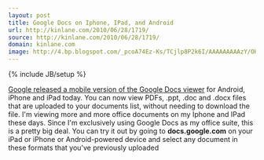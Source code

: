 ```yaml
---
layout: post
title: Google Docs on Iphone, IPad, and Android
url: http://kinlane.com/2010/06/28/1719/
source: http://kinlane.com/2010/06/28/1719/
domain: kinlane.com
image: http://4.bp.blogspot.com/_pcoA74Ez-Ks/TCjlp8P2k6I/AAAAAAAAAzY/OHllH-rKbxo/s400/google-docs-viewer.png
---
```

{% include JB/setup %}

<p>
     <a href="http://4.bp.blogspot.com/_pcoA74Ez-Ks/TCjlp8P2k6I/AAAAAAAAAzY/OHllH-rKbxo/s1600/google-docs-viewer.png" onblur="try {parent.deselectBloggerImageGracefully();} catch(e) {}"><img id="BLOGGER_PHOTO_ID_5487888654660965282" class="c1" src="http://4.bp.blogspot.com/_pcoA74Ez-Ks/TCjlp8P2k6I/AAAAAAAAAzY/OHllH-rKbxo/s400/google-docs-viewer.png" border="0" alt="" align="right" /></a> <a href="http://googlemobile.blogspot.com/2010/06/google-docs-viewer-on-mobile-browsers.html" target="_blank">Google released a mobile version of the Google Docs viewer</a> for Android, iPhone and iPad today. You can now view PDFs, .ppt, .doc and .docx files that are uploaded to your documents list, without needing to download the file. I'm viewing more and more office documents on my Iphone and IPad these days. Since I'm exclusively using Google Docs as my office suite, this is a pretty big deal. You can try it out by going to <strong>docs.google.com</strong> on your iPad or iPhone or Android-powered device and select any document in these formats that you've previously uploaded
</p>